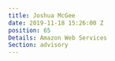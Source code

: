 ```yaml
---
title: Joshua McGee
date: 2019-11-18 15:26:00 Z
position: 65
Details: Amazon Web Services
Section: advisory
---
```



